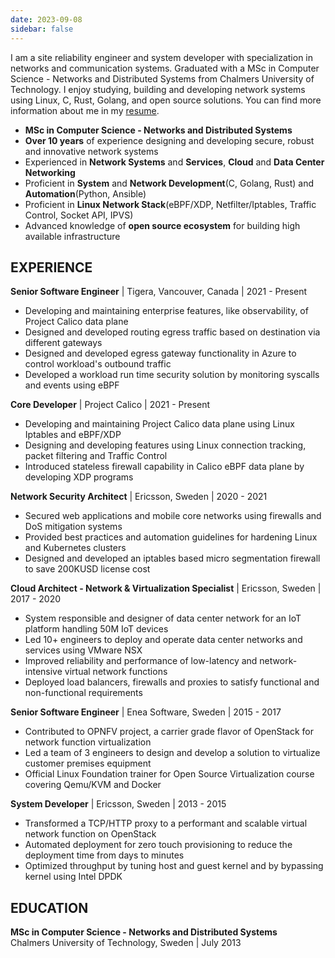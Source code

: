 ```yaml
---
date: 2023-09-08
sidebar: false
---
```

I am a site reliability engineer and system developer with specialization in networks and communication systems.
Graduated with a MSc in Computer Science - Networks and Distributed Systems from Chalmers University of Technology.
I enjoy studying, building and developing network systems using Linux, C, Rust, Golang, and open source solutions.
You can find more information about me in my [resume](https://drive.google.com/file/d/1HOWM9vcwScF6BEWcyVe9Dp5uQLK8VJUp/view?usp=sharing).

- **MSc in Computer Science - Networks and Distributed Systems**
- **Over 10 years** of experience designing and developing secure, robust and innovative network systems
- Experienced in **Network Systems** and **Services**, **Cloud** and **Data Center Networking**
- Proficient in **System** and **Network Development**(C, Golang, Rust) and **Automation**(Python, Ansible)
- Proficient in **Linux Network Stack**(eBPF/XDP, Netfilter/Iptables, Traffic Control, Socket API, IPVS)
- Advanced knowledge of **open source ecosystem** for building high available infrastructure

## EXPERIENCE
**Senior Software Engineer** | Tigera, Vancouver, Canada | 2021 - Present
- Developing and maintaining enterprise features, like observability, of Project Calico data plane
- Designed and developed routing egress traffic based on destination via different gateways
- Designed and developed egress gateway functionality in Azure to control workload's outbound traffic
- Developed a workload run time security solution by monitoring syscalls and events using eBPF

**Core Developer** | Project Calico | 2021 - Present
- Developing and maintaining Project Calico data plane using Linux Iptables and eBPF/XDP
- Designing and developing features using Linux connection tracking, packet filtering and Traffic Control
- Introduced stateless firewall capability in Calico eBPF data plane by developing XDP programs

**Network Security Architect** | Ericsson, Sweden | 2020 - 2021
- Secured web applications and mobile core networks using firewalls and DoS mitigation systems
- Provided best practices and automation guidelines for hardening Linux and Kubernetes clusters
- Designed and developed an iptables based micro segmentation firewall to save 200KUSD license cost

**Cloud Architect - Network & Virtualization Specialist** | Ericsson, Sweden | 2017 - 2020
- System responsible and designer of data center network for an IoT platform handling 50M IoT devices
- Led 10+ engineers to deploy and operate data center networks and services using VMware NSX
- Improved reliability and performance of low-latency and network-intensive virtual network functions
- Deployed load balancers, firewalls and proxies to satisfy functional and non-functional requirements

**Senior Software Engineer** | Enea Software, Sweden | 2015 - 2017
- Contributed to OPNFV project, a carrier grade flavor of OpenStack for network function virtualization
- Led a team of 3 engineers to design and develop a solution to virtualize customer premises equipment
- Official Linux Foundation trainer for Open Source Virtualization course covering Qemu/KVM and Docker

**System Developer** | Ericsson, Sweden | 2013 - 2015
- Transformed a TCP/HTTP proxy to a performant and scalable virtual network function on OpenStack
- Automated deployment for zero touch provisioning to reduce the deployment time from days to minutes
- Optimized throughput by tuning host and guest kernel and by bypassing kernel using Intel DPDK

## EDUCATION
**MSc in Computer Science - Networks and Distributed Systems**</br>
Chalmers University of Technology, Sweden | July 2013
